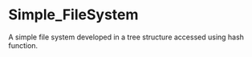# Simple_FileSystem
A simple file system developed in a tree structure accessed using hash function.
